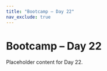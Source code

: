 ```yaml
---
title: "Bootcamp – Day 22"
nav_exclude: true
---
```


# Bootcamp – Day 22

Placeholder content for Day 22.
